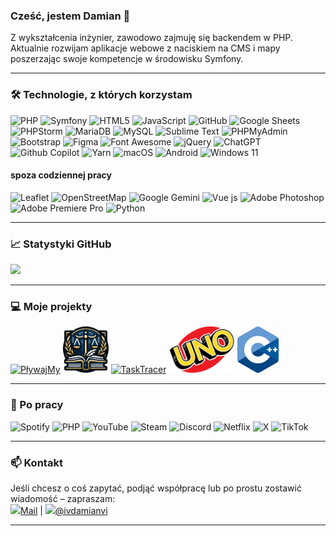 ### Cześć, jestem Damian 👋

Z wykształcenia inżynier, zawodowo zajmuję się backendem w PHP.             
Aktualnie rozwijam aplikacje webowe z naciskiem na CMS i mapy poszerzając swoje kompetencje w środowisku Symfony.

---

### 🛠 Technologie, z których korzystam

<p align="left">
  <img alt="PHP" src="https://img.shields.io/badge/PHP-777BB4?&logo=php&logoColor=white"/>
  <img alt="Symfony" src="https://img.shields.io/badge/Symfony-000000?&logo=Symfony&logoColor=white"/>
  <img alt="HTML5" src="https://img.shields.io/badge/HTML5-E34F26?&logo=html5&logoColor=white"/>
  <img alt="JavaScript" src="https://img.shields.io/badge/JavaScript-323330?&logo=javascript&logoColor=F7DF1E"/>
  <img alt="GitHub" src="https://img.shields.io/badge/GitHub-100000?&logo=github&logoColor=white"/>
  <img alt="Google Sheets" src="https://img.shields.io/badge/Google%20Sheets-34A853?&logo=google-sheets&logoColor=white"/>
  <img alt="PHPStorm" src="http://img.shields.io/badge/-PHPStorm-181717?&logo=phpstorm&logoColor=white"/>
  <img alt="MariaDB" src="https://img.shields.io/badge/MariaDB-003545?logo=mariadb&logoColor=white"/>
  <img alt="MySQL" src="https://img.shields.io/badge/MySQL-005C84?&logo=mysql&logoColor=white"/>
  <img alt="Sublime Text" src="https://img.shields.io/badge/sublime_text-%23575757.svg?&logo=sublime-text&logoColor=important"/>
  <img alt="PHPMyAdmin" src="https://img.shields.io/badge/phpmyadmin-6C78AF?&logo=phpmyadmin&logoColor=white"/>
  <img alt="Bootstrap" src="https://img.shields.io/badge/Bootstrap-563D7C?&logo=bootstrap&logoColor=white"/>
  <img alt="Figma" src="https://img.shields.io/badge/Figma-F24E1E?&logo=figma&logoColor=white"/>
  <img alt="Font Awesome" src="https://img.shields.io/badge/Font_Awesome-339AF0?&logo=fontawesome&logoColor=white"/>
  <img alt="jQuery" src="https://img.shields.io/badge/jQuery-0769AD?&logo=jquery&logoColor=white"/>
  <img alt="ChatGPT" src="https://img.shields.io/badge/ChatGPT-74aa9c?&logo=openai&logoColor=white"/>
  <img alt="Github Copilot" src="https://img.shields.io/badge/github%20copilot-000000?&logo=githubcopilot&logoColor=white"/>
  <img alt="Yarn" src="https://img.shields.io/badge/Yarn-2C8EBB?&logo=yarn&logoColor=white"/>
  <img alt="macOS" src="https://img.shields.io/badge/mac%20os-000000?&logo=apple&logoColor=white"/>
  <img alt="Android" src="https://img.shields.io/badge/Android-3DDC84?&logo=android&logoColor=white"/>
  <img alt="Windows 11" src="https://img.shields.io/badge/Windows_11-0078d4?&logo=windows-11&logoColor=white"/>
</p>

#### spoza codziennej pracy

<p align="left">
  <img alt="Leaflet" src="https://img.shields.io/badge/Leaflet-199900?&logo=Leaflet&logoColor=white"/>
  <img alt="OpenStreetMap" src="https://img.shields.io/badge/OpenStreetMap-7EBC6F?&logo=OpenStreetMap&logoColor=white"/>
  <img alt="Google Gemini" src="https://img.shields.io/badge/Google%20Gemini-8E75B2?&logo=googlegemini&logoColor=white"/>
  <img alt="Vue js" src="https://img.shields.io/badge/Vue%20js-35495E?&logo=vuedotjs&logoColor=4FC08D"/>
  <img alt="Adobe Photoshop" src="https://img.shields.io/badge/Adobe%20Photoshop-31A8FF?&logo=Adobe%20Photoshop&logoColor=black"/>
  <img alt="Adobe Premiere Pro" src="https://img.shields.io/badge/Adobe%20Premiere%20Pro-9999FF?&logo=Adobe%20Premiere%20Pro&logoColor=white"/>
  <img alt="Python" src="https://img.shields.io/badge/Python-FFD43B?logo=python&logoColor=blue"/>
</p>

---

### 📈 Statystyki GitHub

<img src="https://github-readme-stats.vercel.app/api/top-langs/?username=IVDamianVI&layout=compact&langs_count=8"/>

---

### 💻 Moje projekty

<p align="left">
  <a href="https://plywajmy.grubecki.pl" title="PływajMy - Wspólnie po falach przygody"><img alt="PływajMy" height="74px" src="https://plywajmy.grubecki.pl/media/logo/logo-sm.svg"/></a>
  <a href="https://github.com/IVDamianVI/LegalQuest" title="LegalQuest"><img alt="LegalQuest" height="74px" src="https://github.com/IVDamianVI/LegalQuest/blob/main/media/logo/logo.png"/></a>
  <a href="https://github.com/IVDamianVI/TaskTracer" title="TaskTracer"><img alt="TaskTracer" height="74px" src="https://raw.githubusercontent.com/IVDamianVI/TaskTracer/refs/heads/main/client/public/favicon.ico"/></a>
  <a href="https://ivdamianvi.github.io/Instrukcje-UNO/uno.html" title="Instrukcje UNO"><img alt="Instrukcje UNO" height="74px" src="https://github.com/IVDamianVI/Instrukcje-UNO/blob/main/img/uno-logo.png"/></a>
<a href="https://ivdamianvi.github.io/C-Plus-Plus-Quiz/" title="C++ Quiz"><img alt="C++ Quiz" height="74px" src="https://github.com/IVDamianVI/C-Plus-Plus-Quiz/blob/main/favicon.png"/></a>
</p>

---

### 🌙 Po pracy

<p align="left">
  <img alt="Spotify" src="https://img.shields.io/badge/Spotify-1ED760?&logo=spotify&logoColor=white"/>
  <img alt="PHP" src="https://img.shields.io/badge/PHP-777BB4?&logo=php&logoColor=white"/>
  <img alt="YouTube" src="https://img.shields.io/badge/YouTube-FF0000?&logo=youtube&logoColor=white"/>
  <img alt="Steam" src="https://img.shields.io/badge/Steam-000000?&logo=steam&logoColor=white"/>
  <img alt="Discord" src="https://img.shields.io/badge/Discord-5865F2?&logo=discord&logoColor=white"/>
  <img alt="Netflix" src="https://img.shields.io/badge/Netflix-E50914?&logo=netflix&logoColor=white"/>
  <img alt="X" src="https://img.shields.io/badge/X-000000?&logo=x&logoColor=white"/>
  <img alt="TikTok" src="https://img.shields.io/badge/TikTok-000000?&logo=tiktok&logoColor=white"/>
</p>

---

### 📫 Kontakt

Jeśli chcesz o coś zapytać, podjąć współpracę lub po prostu zostawić wiadomość – zapraszam:  
<a href="mailto:1damiangrubecki1@gmail.com"><img src="https://skillicons.dev/icons?i=gmail" height="15px" />Mail</a> |
<a href="https://instagram.com/ivdamianvi"><img src="https://skillicons.dev/icons?i=instagram" height="15px" />@ivdamianvi</a>

---

